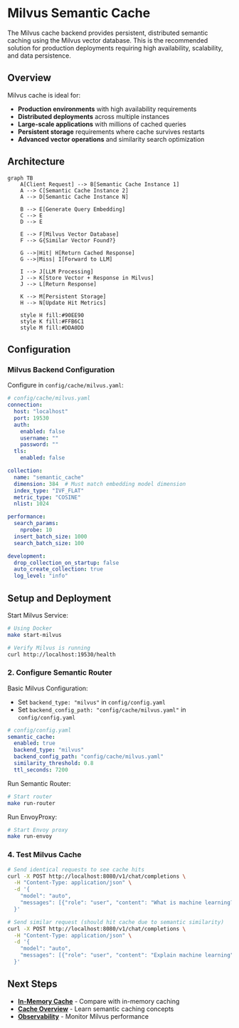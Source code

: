 # Milvus Semantic Cache

The Milvus cache backend provides persistent, distributed semantic caching using the Milvus vector database. This is the recommended solution for production deployments requiring high availability, scalability, and data persistence.

## Overview

Milvus cache is ideal for:

- **Production environments** with high availability requirements
- **Distributed deployments** across multiple instances
- **Large-scale applications** with millions of cached queries
- **Persistent storage** requirements where cache survives restarts
- **Advanced vector operations** and similarity search optimization

## Architecture

```mermaid
graph TB
    A[Client Request] --> B[Semantic Cache Instance 1]
    A --> C[Semantic Cache Instance 2]
    A --> D[Semantic Cache Instance N]

    B --> E[Generate Query Embedding]
    C --> E
    D --> E

    E --> F[Milvus Vector Database]
    F --> G{Similar Vector Found?}

    G -->|Hit| H[Return Cached Response]
    G -->|Miss| I[Forward to LLM]

    I --> J[LLM Processing]
    J --> K[Store Vector + Response in Milvus]
    J --> L[Return Response]

    K --> M[Persistent Storage]
    H --> N[Update Hit Metrics]

    style H fill:#90EE90
    style K fill:#FFB6C1
    style M fill:#DDA0DD
```

## Configuration

### Milvus Backend Configuration

Configure in `config/cache/milvus.yaml`:

```yaml
# config/cache/milvus.yaml
connection:
  host: "localhost"
  port: 19530
  auth:
    enabled: false
    username: ""
    password: ""
  tls:
    enabled: false

collection:
  name: "semantic_cache"
  dimension: 384  # Must match embedding model dimension
  index_type: "IVF_FLAT"
  metric_type: "COSINE"
  nlist: 1024

performance:
  search_params:
    nprobe: 10
  insert_batch_size: 1000
  search_batch_size: 100

development:
  drop_collection_on_startup: false
  auto_create_collection: true
  log_level: "info"
```

## Setup and Deployment

Start Milvus Service:

```bash
# Using Docker
make start-milvus

# Verify Milvus is running
curl http://localhost:19530/health
```

### 2. Configure Semantic Router

Basic Milvus Configuration:

- Set `backend_type: "milvus"` in `config/config.yaml`
- Set `backend_config_path: "config/cache/milvus.yaml"` in `config/config.yaml`

```yaml
# config/config.yaml
semantic_cache:
  enabled: true
  backend_type: "milvus"
  backend_config_path: "config/cache/milvus.yaml"
  similarity_threshold: 0.8
  ttl_seconds: 7200
```

Run Semantic Router:

```bash
# Start router
make run-router
```

Run EnvoyProxy:

```bash
# Start Envoy proxy
make run-envoy
```

### 4. Test Milvus Cache

```bash
# Send identical requests to see cache hits
curl -X POST http://localhost:8080/v1/chat/completions \
  -H "Content-Type: application/json" \
  -d '{
    "model": "auto",
    "messages": [{"role": "user", "content": "What is machine learning?"}]
  }'

# Send similar request (should hit cache due to semantic similarity)
curl -X POST http://localhost:8080/v1/chat/completions \
  -H "Content-Type: application/json" \
  -d '{
    "model": "auto",
    "messages": [{"role": "user", "content": "Explain machine learning"}]
  }'
```

## Next Steps

- **[In-Memory Cache](./in-memory-cache.md)** - Compare with in-memory caching
- **[Cache Overview](./overview.md)** - Learn semantic caching concepts
- **[Observability](../observability/overview.md)** - Monitor Milvus performance
